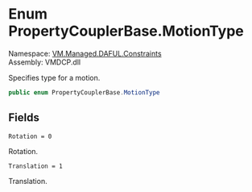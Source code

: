 # Enum PropertyCouplerBase.MotionType

Namespace: [VM.Managed.DAFUL.Constraints](VM.Managed.DAFUL.Constraints.md)  
Assembly: VMDCP.dll  

Specifies type for a motion.

```csharp
public enum PropertyCouplerBase.MotionType
```

## Fields

`Rotation = 0` 

Rotation.



`Translation = 1` 

Translation.




